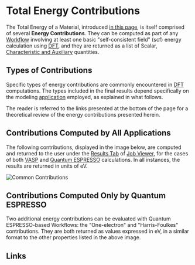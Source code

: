 # Total Energy Contributions

The Total Energy of a Material, introduced [in this page](energies.md), is itself comprised of several **Energy Contributions**. They can be computed as part of any [Workflow](../../workflows/overview.md) involving at least one basic "self-consistent field" (scf) energy calculation using [DFT](../../models/dft/overview.md), and they are returned as a list of Scalar, [Characteristic and Auxiliary](../classification/general.md) quantities.

## Types of Contributions

Specific types of energy contributions are commonly encountered in [DFT](../../models/dft/overview.md) computations. The types included in the final results depend specifically on the modeling [application](../../software/applications.md) employed, as explained in what follows.

The reader is referred to the links presented at the bottom of the page for a theoretical review of the energy contributions presented herein.

## Contributions Computed by All Applications

The following contributions, displayed in the image below, are computed and returned to the user under the [Results Tab](../../jobs/ui/results-tab.md) of [Job Viewer](../../jobs/ui/viewer.md), for the cases of both [VASP](../../software/modeling/vasp.md) and [Quantum ESPRESSO](../../software/modeling/quantum-espresso.md) calculations. In all instances, the results are returned in units of eV. 

![Common Contributions](/images/Properties/common-contributions.png "Common Contributions")

## Contributions Computed Only by Quantum ESPRESSO

Two additional energy contributions can be evaluated with Quantum ESPRESSO-based Workflows: the "One-electron" and "Harris-Foulkes" contributions. They are both returned as values expressed in eV, in a similar format to the other properties listed in the above image. 

## Links

[^1]: [Wikipedia Ewald summation, Website](https://en.wikipedia.org/wiki/Ewald_summation)

[^2]: [Wikipedia Hartree–Fock method, Website](https://en.wikipedia.org/wiki/Hartree%E2%80%93Fock_method)

[^3]: [Introduction to Density Functional Theory and Exchange-Correlation Energy Functionals, Website](https://www.uio.no/studier/emner/matnat/fys/FYS4411/v11/undervisningsmateriale/Lecture_notes_and_literature/jones.pdf)

[^4]: [Wikipedia Harris functional, Website](https://en.wikipedia.org/wiki/Harris_functional)
